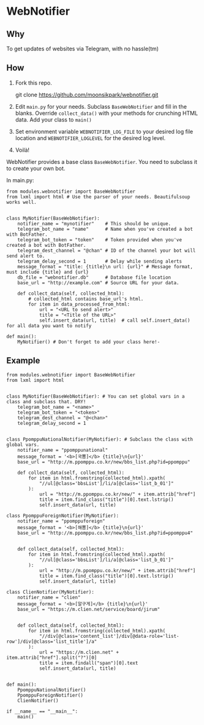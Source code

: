 # WebNotifier

## Why

To get updates of websites via Telegram, with no hassle(tm)

## How

1. Fork this repo.

    git clone https://github.com/moonsikpark/webnotifier.git

2. Edit `main.py` for your needs. Subclass `BaseWebNotifier` and fill in the blanks. Override `collect_data()` with your methods for crunching HTML data. Add your class to `main()`

3. Set environment variable `WEBNOTIFIER_LOG_FILE` to your desired log file location and  `WEBNOTIFIER_LOGLEVEL` for the desired log level.

4. Voilà!

WebNotifier provides a base class `BaseWebNotifier`. You need to subclass it to create your own bot.

In main.py:

    from modules.webnotifier import BaseWebNotifier
    from lxml import html # Use the parser of your needs. Beautifulsoup works well.


    class MyNotifier(BaseWebNotifier):
        notifier_name = "mynotifier"    # This should be unique.
        telegram_bot_name = "name"      # Name when you've created a bot with BotFather.
        telegram_bot_token = "token"    # Token provided when you've created a bot with BotFather.
        telegram_dest_channel = "@chan" # ID of the channel your bot will send alert to.
        telegram_delay_second = 1       # Delay while sending alerts
        message_format = "title: {title}\n url: {url}" # Message format, must include {title} and {url}
        db_file = "webnotifier.db"      # Database file location
        base_url = "http://example.com" # Source URL for your data.

        def collect_data(self, collected_html):
            # collected_html contains base_url's html.
            for item in data_processed_from_html:
                url = "<URL to send alert>"
                title = "<Title of the URL>"
                self.insert_data(url, title)  # call self.insert_data() for all data you want to notify

    def main():
        MyNotifier() # Don't forget to add your class here!-

## Example
                
    from modules.webnotifier import BaseWebNotifier
    from lxml import html


    class MyNotifier(BaseWebNotifier): # You can set global vars in a class and subclass that. DRY!
        telegram_bot_name = "<name>"
        telegram_bot_token = "<token>"
        telegram_dest_channel = "@<chan>"
        telegram_delay_second = 1


    class PpomppuNationalNotifier(MyNotifier): # Subclass the class with global vars.
        notifier_name = "ppomppunational"
        message_format = '<b>[국뽐]</b> {title}\n{url}'
        base_url = "http://m.ppomppu.co.kr/new/bbs_list.php?id=ppomppu"

        def collect_data(self, collected_html):
            for item in html.fromstring(collected_html).xpath(
                "//ul[@class='bbsList']/li/a[@class='list_b_01']"
            ):
                url = "http://m.ppomppu.co.kr/new/" + item.attrib["href"]
                title = item.find_class("title")[0].text.lstrip()
                self.insert_data(url, title)

    class PpomppuForeignNotifier(MyNotifier):
        notifier_name = "ppomppuforeign"
        message_format = '<b>[해뽐]</b> {title}\n{url}'
        base_url = "http://m.ppomppu.co.kr/new/bbs_list.php?id=ppomppu4"
        

        def collect_data(self, collected_html):
            for item in html.fromstring(collected_html).xpath(
                "//ul[@class='bbsList']/li/a[@class='list_b_01']"
            ):
                url = "http://m.ppomppu.co.kr/new/" + item.attrib["href"]
                title = item.find_class("title")[0].text.lstrip()
                self.insert_data(url, title)

    class ClienNotifier(MyNotifier):
        notifier_name = "clien"
        message_format = '<b>[알구게]</b> {title}\n{url}'
        base_url = "https://m.clien.net/service/board/jirum"
        

        def collect_data(self, collected_html):
            for item in html.fromstring(collected_html).xpath(
                "//div[@class='content_list']/div[@data-role='list-row']/div[@class='list_title']/a"
            ):
                url = "https://m.clien.net" + item.attrib["href"].split("?")[0]
                title = item.findall("span")[0].text
                self.insert_data(url, title)


    def main():
        PpomppuNationalNotifier()
        PpomppuForeignNotifier()
        ClienNotifier()

    if __name__ == "__main__":
        main()
